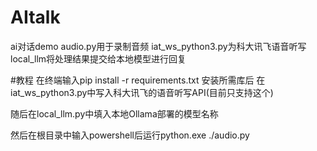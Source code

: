 # AItalk
ai对话demo
audio.py用于录制音频
iat_ws_python3.py为科大讯飞语音听写
local_llm将处理结果提交给本地模型进行回复

#教程
在终端输入pip install -r requirements.txt 安装所需库后
在iat_ws_python3.py中写入科大讯飞的语音听写API(目前只支持这个)

随后在local_llm.py中填入本地Ollama部署的模型名称

然后在根目录中输入powershell后运行python.exe ./audio.py

